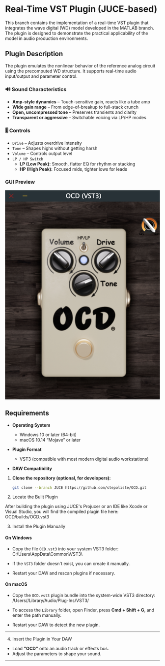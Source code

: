 # Real-Time VST Plugin (JUCE-based)

This branch contains the implementation of a real-time VST plugin that integrates the wave digital (WD) model developed in the MATLAB branch. The plugin is designed to demonstrate the practical applicability of the model in audio production environments.

## Plugin Description

The plugin emulates the nonlinear behavior of the reference analog circuit using the precomputed WD structure. It supports real-time audio input/output and parameter control.


### 🔊 Sound Characteristics

- **Amp-style dynamics** – Touch-sensitive gain, reacts like a tube amp  
- **Wide gain range** – From edge-of-breakup to full-stack crunch  
- **Open, uncompressed tone** – Preserves transients and clarity  
- **Transparent or aggressive** – Switchable voicing via LP/HP modes


### 🎚️ Controls

- `Drive` – Adjusts overdrive intensity  
- `Tone` – Shapes highs without getting harsh  
- `Volume` – Controls output level  
- `LP / HP Switch`  
  - **LP (Low Peak):** Smooth, flatter EQ for rhythm or stacking  
  - **HP (High Peak):** Focused mids, tighter lows for leads


### GUI Preview

![GUI Preview](https://github.com/stepoliste/OCD/blob/JUCE/gui_screen.png)

## Requirements

- **Operating System**
  - Windows 10 or later (64-bit)
  - macOS 10.14 “Mojave” or later

- **Plugin Format**
  - VST3 (compatible with most modern digital audio workstations)

- **DAW Compatibility**
1. **Clone the repository (optional, for developers):**
   ```bash
   git clone --branch JUCE https://github.com/stepoliste/OCD.git
   
2. Locate the Built Plugin

After building the plugin using JUCE's Projucer or an IDE like Xcode or Visual Studio, you will find the compiled plugin file here:
OCD/builds/OCD.vst3

3. Install the Plugin Manually

#### On Windows

- Copy the file `OCD.vst3` into your system VST3 folder:
  C:\Users<YourUsername>\AppData\Common\VST3\

  
- If the `VST3` folder doesn't exist, you can create it manually.

- Restart your DAW and rescan plugins if necessary.

#### On macOS

- Copy the `OCD.vst3` plugin bundle into the system-wide VST3 directory:
  /Users/<YourUsername>/Library/Audio/Plug-Ins/VST3/


- To access the `Library` folder, open Finder, press **Cmd + Shift + G**, and enter the path manually.

- Restart your DAW to detect the new plugin.

---

4. Insert the Plugin in Your DAW

- Load **"OCD"** onto an audio track or effects bus.
- Adjust the parameters to shape your sound.

---
